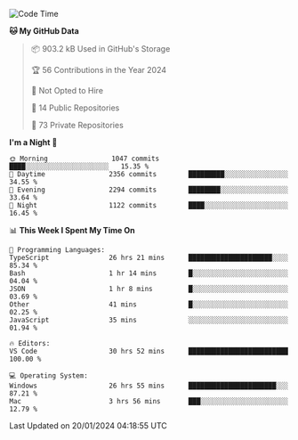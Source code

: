 <!--START_SECTION:waka-->
![Code Time](http://img.shields.io/badge/Code%20Time-5%2C141%20hrs%2015%20mins-blue)

**🐱 My GitHub Data** 

> 📦 903.2 kB Used in GitHub's Storage 
 > 
> 🏆 56 Contributions in the Year 2024
 > 
> 🚫 Not Opted to Hire
 > 
> 📜 14 Public Repositories 
 > 
> 🔑 73 Private Repositories 
 > 
**I'm a Night 🦉** 

```text
🌞 Morning                1047 commits        ████░░░░░░░░░░░░░░░░░░░░░   15.35 % 
🌆 Daytime                2356 commits        █████████░░░░░░░░░░░░░░░░   34.55 % 
🌃 Evening                2294 commits        ████████░░░░░░░░░░░░░░░░░   33.64 % 
🌙 Night                  1122 commits        ████░░░░░░░░░░░░░░░░░░░░░   16.45 % 
```


📊 **This Week I Spent My Time On** 

```text
💬 Programming Languages: 
TypeScript               26 hrs 21 mins      █████████████████████░░░░   85.34 % 
Bash                     1 hr 14 mins        █░░░░░░░░░░░░░░░░░░░░░░░░   04.04 % 
JSON                     1 hr 8 mins         █░░░░░░░░░░░░░░░░░░░░░░░░   03.69 % 
Other                    41 mins             █░░░░░░░░░░░░░░░░░░░░░░░░   02.25 % 
JavaScript               35 mins             ░░░░░░░░░░░░░░░░░░░░░░░░░   01.94 % 

🔥 Editors: 
VS Code                  30 hrs 52 mins      █████████████████████████   100.00 % 

💻 Operating System: 
Windows                  26 hrs 55 mins      ██████████████████████░░░   87.21 % 
Mac                      3 hrs 56 mins       ███░░░░░░░░░░░░░░░░░░░░░░   12.79 % 
```


 Last Updated on 20/01/2024 04:18:55 UTC
<!--END_SECTION:waka-->


